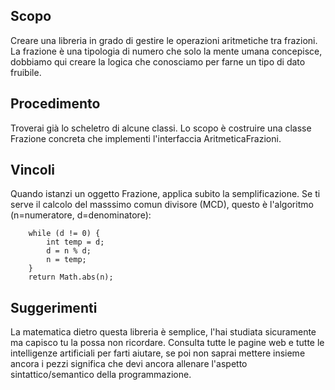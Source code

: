 ## Scopo

Creare una libreria in grado di gestire le operazioni aritmetiche tra frazioni. La frazione è una tipologia di numero che solo la mente umana concepisce, dobbiamo qui creare la logica che conosciamo per farne un tipo di dato fruibile.

## Procedimento
Troverai già lo scheletro di alcune classi. Lo scopo è costruire una classe Frazione concreta che implementi l'interfaccia AritmeticaFrazioni.

## Vincoli
Quando istanzi un oggetto Frazione, applica subito la semplificazione.
Se ti serve il calcolo del masssimo comun divisore (MCD), questo è l'algoritmo (n=numeratore, d=denominatore):

        while (d != 0) {
            int temp = d;
            d = n % d;
            n = temp;
        }
        return Math.abs(n);

## Suggerimenti
La matematica dietro questa libreria è semplice, l'hai studiata sicuramente ma capisco tu la possa non ricordare. Consulta tutte le pagine web e tutte le intelligenze artificiali per farti aiutare, se poi non saprai mettere insieme ancora i pezzi significa che devi ancora allenare l'aspetto sintattico/semantico della programmazione.


